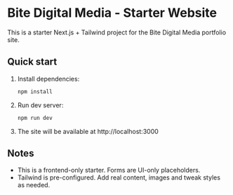 # Bite Digital Media - Starter Website

This is a starter Next.js + Tailwind project for the Bite Digital Media portfolio site.

## Quick start

1. Install dependencies:
   ```bash
   npm install
   ```

2. Run dev server:
   ```bash
   npm run dev
   ```

3. The site will be available at http://localhost:3000

## Notes
- This is a frontend-only starter. Forms are UI-only placeholders.
- Tailwind is pre-configured. Add real content, images and tweak styles as needed.
